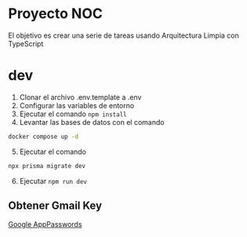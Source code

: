 # Proyecto NOC

El objetivo es crear una serie de tareas usando Arquitectura Limpia con TypeScript

# dev

1. Clonar el archivo .env.template a .env
2. Configurar las variables de entorno
3. Ejecutar el comando ```npm install```
4. Levantar las bases de datos con el comando

```bash
docker compose up -d
```

5. Ejecutar el comando


  ```bash
  npx prisma migrate dev
  ```

6. Ejecutar ```npm run dev```

## Obtener Gmail Key

[Google AppPasswords](https://myaccount.google.com/u/0/apppasswords)